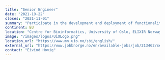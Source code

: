 ```yaml
---
title: "Senior Engineer"
date: "2021-10-22"
closes: "2021-11-01"
summary: "Participate in the development and deployment of functionality for various national and international solutions provided by ELIXIR Norway."
continent: EU
location: "Centre for Bioinformatics, University of Oslo, ELIXIR Norway, Oslo, Norway"
image: "/images/logos/UiOLogo.png"
location_url: "https://www.mn.uio.no/sbi/english/"
external_url: "https://www.jobbnorge.no/en/available-jobs/job/213462/senior-engineer-position-available-for-python-java-systems-developer"
contact: "Eivind Hovig"
---
```

